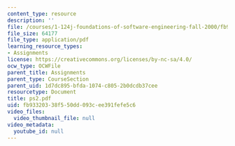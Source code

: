 ```yaml
---
content_type: resource
description: ''
file: /courses/1-124j-foundations-of-software-engineering-fall-2000/fb93320338f550dd093cee391fefe5c6_ps2.pdf
file_size: 64177
file_type: application/pdf
learning_resource_types:
- Assignments
license: https://creativecommons.org/licenses/by-nc-sa/4.0/
ocw_type: OCWFile
parent_title: Assignments
parent_type: CourseSection
parent_uid: 1d7dc895-bfda-1074-c805-2b0dcdb37cee
resourcetype: Document
title: ps2.pdf
uid: fb933203-38f5-50dd-093c-ee391fefe5c6
video_files:
  video_thumbnail_file: null
video_metadata:
  youtube_id: null
---
```

